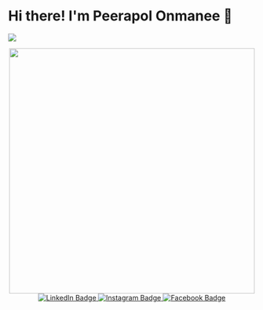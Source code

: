 # Hi there! I'm Peerapol Onmanee 👋

![](https://komarev.com/ghpvc/?username=peerapol411&style=for-the-badge&label=PROFILE+VIEWS)

<div id="header" align="center">
  <img src="https://camo.githubusercontent.com/40165a147c3dcea0fa1db780bb533fc5f98546ccfb9d5d05ddb2f429277f5348/68747470733a2f2f616e616c7974696373696e6469616d61672e636f6d2f77702d636f6e74656e742f75706c6f6164732f323031382f31322f646576656c6f7065722d6472696262626c652e676966" width="500"/>
</div>

<div id="badges" align="center">
  <a href="https://www.linkedin.com/in/peerapol-onmanee-91631a213/">
    <img src="https://img.shields.io/badge/LinkedIn-blue?style=for-the-badge&logo=linkedin&logoColor=white" alt="LinkedIn Badge"/>
  </a>
  <a href="https://www.instagram.com/peerapol.on/">
    <img src="https://img.shields.io/badge/Instagram-f75882?style=for-the-badge&logo=Instagram&logoColor=white" alt="Instagram Badge"/>
  </a>
  <a href="https://www.facebook.com/profile.php?id=100003599632799">
    <img src="https://img.shields.io/badge/Facebook-blue?style=for-the-badge&logo=facebook&logoColor=white" alt="Facebook Badge"/>
  </a>
</div>

<!---

- 👋 Hi, I’m @peerapol411
- 👀 I’m interested in ...
- 🌱 I’m currently learning ...
- 💞️ I’m looking to collaborate on ...
- 📫 How to reach me ...


peerapol411/peerapol411 is a ✨ special ✨ repository because its `README.md` (this file) appears on your GitHub profile.
You can click the Preview link to take a look at your changes.
--->
